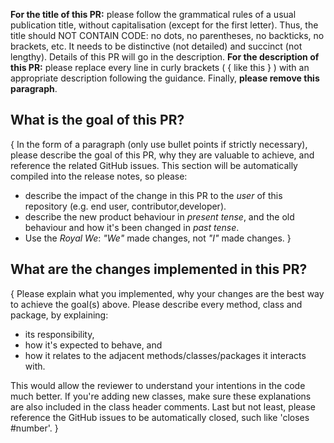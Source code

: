 **For the title of this PR:** please follow the grammatical rules of a usual publication title, without capitalisation
(except for the first letter). Thus, the title should NOT CONTAIN CODE: no dots, no parentheses, no backticks, no
brackets, etc. It needs to be distinctive (not detailed) and succinct (not lengthy). Details of this PR will go in the
description. **For the description of this PR:** please replace every line in curly brackets ( { like this } ) with an
appropriate description following the guidance. Finally, **please remove this paragraph**.

## What is the goal of this PR?

{ In the form of a paragraph (only use bullet points if strictly necessary), please describe the goal of this PR, why
they are valuable to achieve, and reference the related GitHub issues. This section will be automatically compiled into
the release notes, so please:
  - describe the impact of the change in this PR to the _user_ of this repository (e.g. end user, contributor,developer).
  - describe the new product behaviour in _present tense_, and the old behaviour and how it's been changed in _past tense_.
  - Use the _Royal We_: _"We"_ made changes, not _"I"_ made changes. }

## What are the changes implemented in this PR?

{ Please explain what you implemented, why your changes are the best way to achieve the goal(s) above. Please describe
every method, class and package, by explaining:
  - its responsibility, 
  - how it's expected to behave, and 
  - how it relates to the adjacent methods/classes/packages it interacts with. 

This would allow the reviewer to understand your intentions in the code much better. If you're adding new classes, make
sure these explanations are also included in the class header comments. Last but not least, please reference the GitHub
issues to be automatically closed, such like 'closes #number'. }